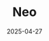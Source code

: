 ---  
layout: startup_page  
title: "Neo"  
id: "neo.com"  
permalink: "/neoneo.com04272025/"  
website: "https://neo.com"  
funding_round: "Growth Round"  
funding_amount: "$320M"  
investors: ""  
about: "Neo is a venture firm that focuses on identifying and nurturing exceptional individuals, often while they're still in college, providing mentorship and funding before company incorporation. They invest in individuals showing technical ability, entrepreneurial inclination, and a willingness to challenge the status quo, aiming to discover future superstars."  
markets: "Venture Capital, Finance, Financial Services"  
hq: "San Francisco, California, United States"  
founded_year: "2017"  
linkedin: "https://www.linkedin.com/company/getneo/"  
twitter: "https://twitter.com/neo"  
instagram: ""  
facebook: "https://www.facebook.com/neofinancial"  
crunchbase: "https://www.crunchbase.com/organization/neo-innovation"  
pitchbook: "https://pitchbook.com/profiles/company/431203-33"  

date_display: "27-Apr-2025"  
date: "2025-04-27"

# SEO Optimization  
meta_title: "Neo - Growth Round Funding ($320M)"  
meta_description: "Neo, Neo is a venture firm that focuses on identifying and nurturing exceptional individuals, often while they're still in college, providing mentorship an..."  
meta_keywords: "Neo, Venture Capital, Finance, Financial Services, Growth Round funding"  
canonical_url: "https://startup.projectstartups.com/neoneo.com04272025/"  
---